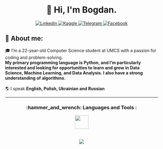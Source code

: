 <h1 align="center">👋 Hi, I'm Bogdan.</h3>

<p align="center">
   <a href="https://www.linkedin.com/in/bderdz/">
        <img alt="Linkedin" src="https://img.shields.io/badge/LinkedIn-FFDDAB?style=for-the-badge&logo=linkedin&logoColor=black" />
   </a>
   <a href="https://www.kaggle.com/bderdz">
    <img alt="Kaggle" src="https://img.shields.io/badge/Kaggle-FFDDAB?style=for-the-badge&logo=Kaggle&logoColor=black"/>
   </a>
  <a href="https://t.me/bderdz">
    <img alt="Telegram" src="https://img.shields.io/badge/Telegram-FFDDAB?style=for-the-badge&logo=telegram&logoColor=black"/>
   </a>
  <a href="https://www.facebook.com/b.derdz/">
    <img src="https://img.shields.io/badge/Facebook-FFDDAB?style=for-the-badge&logo=facebook&logoColor=black" alt="Facebook"/>
   </a>

</p>

<h2 align="left">📕 About me:</h3>
<p>
  🎓 I’m a 22-year-old Computer Science student at UMCS with a passion for coding and problem-solving. 
   <br>
   <b>My primary programming language is Python, and I’m particularly interested and looking for opportunities to learn and grow in Data Science, Machine Learning, and Data Analysis. I also have a strong understanding of algorithms.</b>
  <br>
   <br>
  🌎 I speak <b>English, Polish, Ukrainian and Russian </b>
</p>

---

<h3 align="center">:hammer_and_wrench: Languages and Tools :</h3>

<div align="center">
  <img height=45 align="center" src="https://go-skill-icons.vercel.app/api/icons?i=python,cpp,numpy,pandas,jupyter,git,docker,gcp,aws"/>
   <br>
   <br>
   <br>
  <img align="center" src="https://github-readme-stats.vercel.app/api/top-langs/?username=bderdz&theme=gruvbox_light&layout=donut" /> 
</div>
